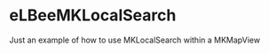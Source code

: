 eLBeeMKLocalSearch
==================

Just an example of how to use MKLocalSearch within a MKMapView
